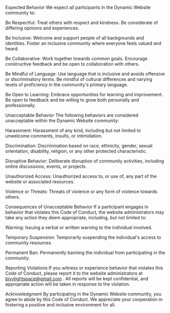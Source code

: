 Expected Behavior
We expect all participants in the Dynamic Website community to:

Be Respectful: Treat others with respect and kindness. Be considerate of differing opinions and experiences.

Be Inclusive: Welcome and support people of all backgrounds and identities. Foster an inclusive community where everyone feels valued and heard.

Be Collaborative: Work together towards common goals. Encourage constructive feedback and be open to collaboration with others.

Be Mindful of Language: Use language that is inclusive and avoids offensive or discriminatory terms. Be mindful of cultural differences and varying levels of proficiency in the community's primary language.

Be Open to Learning: Embrace opportunities for learning and improvement. Be open to feedback and be willing to grow both personally and professionally.

Unacceptable Behavior
The following behaviors are considered unacceptable within the Dynamic Website community:

Harassment: Harassment of any kind, including but not limited to unwelcome comments, insults, or intimidation.

Discrimination: Discrimination based on race, ethnicity, gender, sexual orientation, disability, religion, or any other protected characteristic.

Disruptive Behavior: Deliberate disruption of community activities, including online discussions, events, or projects.

Unauthorized Access: Unauthorized access to, or use of, any part of the website or associated resources.

Violence or Threats: Threats of violence or any form of violence towards others.

Consequences of Unacceptable Behavior
If a participant engages in behavior that violates this Code of Conduct, the website administrators may take any action they deem appropriate, including, but not limited to:

Warning: Issuing a verbal or written warning to the individual involved.

Temporary Suspension: Temporarily suspending the individual's access to community resources.

Permanent Ban: Permanently banning the individual from participating in the community.

Reporting Violations
If you witness or experience behavior that violates this Code of Conduct, please report it to the website administrators at bivylightspace@gmail.com . All reports will be kept confidential, and appropriate action will be taken in response to the violation.

Acknowledgment
By participating in the Dynamic Website community, you agree to abide by this Code of Conduct. We appreciate your cooperation in fostering a positive and inclusive environment for all.